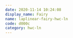 ```yaml
---
date: 2020-11-14 10:24:08
display_name: Fairy
name: laplinear-fairy-hwc-ln
code: d000c
category: hwc-ln
---
```

